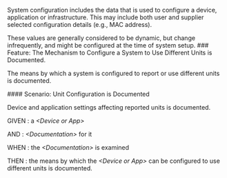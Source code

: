 System configuration includes the data that is used to configure a device,
application or infrastructure.  This may include both user and supplier
selected configuration details (e.g., MAC address).

These values are generally considered to be dynamic, but change infrequently,
and might be configured at the time of system setup.
###<span class='glyphicon text-success glyphicon-phone'/> <span class='glyphicon text-success glyphicon-dashboard'/> <a name='system_configuration'>Feature: The Mechanism to Configure a System to Use Different Units is Documented.</a>

The means by which a system is configured to report or use different units is documented.


####<span class='glyphicon text-success glyphicon-phone'/> <span class='glyphicon text-success glyphicon-dashboard'/> <a name='unit-configuration-is-documented'>Scenario: Unit Configuration is Documented</a>

Device and application settings affecting reported units is documented.

GIVEN
: a <i>&lt;Device or App&gt;</i>

   AND
   : <i>&lt;Documentation&gt;</i> for it

WHEN
: the <i>&lt;Documentation&gt;</i> is examined

THEN
: the means by which the <i>&lt;Device or App&gt;</i> can be configured to use different units is documented.

